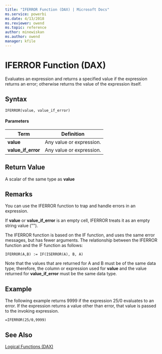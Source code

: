 ```yaml
---
title: "IFERROR Function (DAX) | Microsoft Docs"
ms.service: powerbi
ms.date: 4/13/2018
ms.reviewer: owend
ms.topic: reference
author: minewiskan
ms.author: owend
manager: kfile
---
```

# IFERROR Function (DAX)
Evaluates an expression and returns a specified value if the expression returns an error; otherwise returns the value of the expression itself.  
  
## Syntax  
  
```  
IFERROR(value, value_if_error)  
```  
  
#### Parameters  
  
|Term|Definition|  
|--------|--------------|  
|**value**|Any value or expression.|  
|**value_if_error**|Any value or expression.|  
  
## Return Value  
A scalar of the same type as **value**  
  
## Remarks  
You can use the IFERROR function to trap and handle errors in an expression.  
  
If **value** or **value_if_error** is an empty cell, IFERROR treats it as an empty string value ("").  
  
The IFERROR function is based on the IF function, and uses the same error messages, but has fewer arguments. The relationship between the IFERROR function and the IF function as follows:  
  
`IFERROR(A,B) := IF(ISERROR(A), B, A)`  
  
Note that the values that are returned for A and B must be of the same data type; therefore, the column or expression used for **value** and the value returned for **value_if_error** must be the same data type.  
  
## Example  
The following example returns 9999 if the expression 25/0 evaluates to an error. If the expression returns a value other than error, that value is passed to the invoking expression.  
  
```  
=IFERROR(25/0,9999)  
```  
  
## See Also  
[Logical Functions &#40;DAX&#41;](logical-functions-dax.md)  
  
